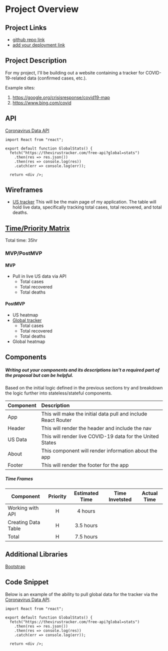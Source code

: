 # Project Overview

## Project Links

- [github repo link](https://github.com/carlynicholson/react-project)
- [add your deployment link]()

## Project Description

For my project, I'll be building out a website containing a tracker for COVID-19-related data (confirmed cases, etc.). 

Example sites:
1. https://google.org/crisisresponse/covid19-map
2. https://www.bing.com/covid


## API

[Coronavirus Data API](https://thevirustracker.com/api)


```
import React from "react";

export default function GlobalStats() {
  fetch("https://thevirustracker.com/free-api?global=stats")
    .then(res => res.json())
    .then(res => console.log(res))
    .catch(err => console.log(err));

  return <div />;
```


## Wireframes

- [US tracker](https://res.cloudinary.com/df6sigxz7/image/upload/v1585277946/covid-tracker/project-worksheet/main.png)
This will be the main page of my application. The table will hold live data, specifically tracking total cases, total recovered, and total deaths. 


## [Time/Priority Matrix](https://res.cloudinary.com/df6sigxz7/image/upload/v1585278437/covid-tracker/project-worksheet/priority_matrix.png)

Total time: 35hr

### MVP/PostMVP

#### MVP 
- Pull in live US data via API
	- Total cases
	- Total recovered
	- Total deaths

#### PostMVP

- US heatmap
- [Global tracker](https://res.cloudinary.com/df6sigxz7/image/upload/v1585277946/covid-tracker/project-worksheet/global.png)
	- Total cases
	- Total recovered
	- Total deaths
- Global heatmap

## Components
##### Writing out your components and its descriptions isn't a required part of the proposal but can be helpful.

Based on the initial logic defined in the previous sections try and breakdown the logic further into stateless/stateful components. 

| Component | Description | 
| --- | :--- | 
| App | This will make the initial data pull and include React Router | 
| Header | This will render the header and include the nav | 
| US Data | This will render live COVID-19 data for the United States | 
| About | This component will render information about the app | 
| Footer | This will render the footer for the app | 

##### Time Frames

| Component | Priority | Estimated Time | Time Invetsted | Actual Time |
| --- | :---: |  :---: | :---: | :---: |
| Working with API | H | 4 hours |   |   |
| Creating Data Table | H | 3.5 hours |   |   |
| Total | H | 7.5 hours |   |   |

## Additional Libraries
 [Bootstrap](https://getbootstrap.com/docs/4.4/getting-started/introduction/)

## Code Snippet

Below is an example of the ability to pull global data for the tracker via the 
[Coronavirus Data API](https://thevirustracker.com/api).

```
import React from "react";

export default function GlobalStats() {
  fetch("https://thevirustracker.com/free-api?global=stats")
    .then(res => res.json())
    .then(res => console.log(res))
    .catch(err => console.log(err));

  return <div />;
```
